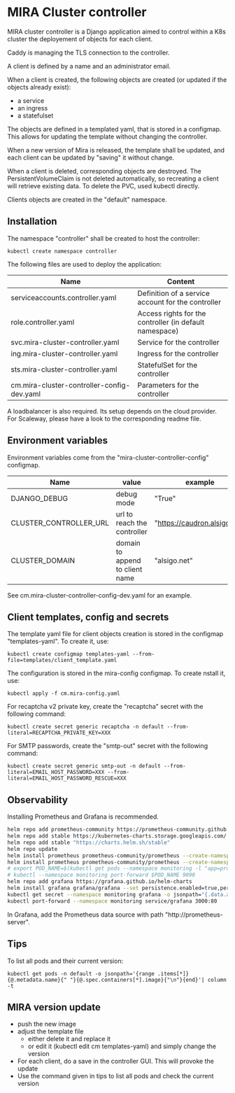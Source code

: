 # MIRA Cluster controller

MIRA cluster controller is a Django application aimed to control within a K8s cluster the deployement of objects for each client.

Caddy is managing the TLS connection to the controller.

A client is defined by a name and an administrator email.

When a client is created, the following objects are created (or updated if the objects already exist):
- a service
- an ingress
- a statefulset

The objects are defined in a templated yaml, that is stored in a configmap. This allows for updating the template without changing the controller.

When a new version of Mira is released, the template shall be updated, and each client can be updated by "saving" it without change.

When a client is deleted, corresponding objects are destroyed. The PersistentVolumeClaim is not deleted automatically, so recreating a client will retrieve existing data. To delete the PVC, used kubectl directly.

Clients objects are created in the "default" namespace.

## Installation

The namespace "controller" shall be created to host the controller:

```shell
kubectl create namespace controller
````

The following files are used to deploy the application:

Name                                       | Content
-------------------------------------------|------------------------------------
serviceaccounts.controller.yaml            | Definition of a service account for the controller 
role.controller.yaml                       | Access rights for the controller (in default namespace)
svc.mira-cluster-controller.yaml           | Service for the controller
ing.mira-cluster-controller.yaml           | Ingress for the controller
sts.mira-cluster-controller.yaml           | StatefulSet for the controller
cm.mira-cluster-controller-config-dev.yaml | Parameters for the controller

A loadbalancer is also required. Its setup depends on the cloud provider. For Scaleway, please have a look to the corresponding readme file.

## Environment variables

Environment variables come from the "mira-cluster-controller-config" configmap.

Name                  | value                           | example
----------------------|---------------------------------|--------------
DJANGO_DEBUG          | debug mode                      | "True"
CLUSTER_CONTROLLER_URL| url to reach the controller     | "https://caudron.alsigo.net"
CLUSTER_DOMAIN        | domain to append to client name | "alsigo.net"


See cm.mira-cluster-controller-config-dev.yaml for an example.

## Client templates, config and secrets

The template yaml file for client objects creation is stored in the configmap "templates-yaml". To create it, use:

```shell
kubectl create configmap templates-yaml --from-file=templates/client_template.yaml
````

The configuration is stored in the mira-config configmap. To create nstall it, use:

```shell
kubectl apply -f cm.mira-config.yaml
````

For recaptcha v2 private key, create the "recaptcha" secret with the following command:
```shell
kubectl create secret generic recaptcha -n default --from-literal=RECAPTCHA_PRIVATE_KEY=XXX
```

For SMTP passwords, create the "smtp-out" secret with the following command:
```shell
kubectl create secret generic smtp-out -n default --from-literal=EMAIL_HOST_PASSWORD=XXX --from-literal=EMAIL_HOST_PASSWORD_RESCUE=XXX
```

## Observability

Installing Prometheus and Grafana is recommended.

```bash
helm repo add prometheus-community https://prometheus-community.github.io/helm-charts
helm repo add stable https://kubernetes-charts.storage.googleapis.com/
helm repo add stable "https://charts.helm.sh/stable" 
helm repo update
helm install prometheus prometheus-community/prometheus --create-namespace --namespace monitoring  --set server.persistentVolume.size=100Gi,server.retention=30d
helm install prometheus prometheus-community/prometheus --create-namespace --namespace monitoring  --set server.persistentVolume.size=100Gi,server.retention=30d
# export POD_NAME=$(kubectl get pods --namespace monitoring -l "app=prometheus,component=server" -o jsonpath="{.items[0].ta.name}")
# kubectl --namespace monitoring port-forward $POD_NAME 9090
helm repo add grafana https://grafana.github.io/helm-charts
helm install grafana grafana/grafana --set persistence.enabled=true,persistence.type=pvc,tence.size=10Gi --namespace=monitoring
kubectl get secret --namespace monitoring grafana -o jsonpath="{.data.admin-password}" | base64 --decode ; echo
kubectl port-forward --namespace monitoring service/grafana 3000:80
```

In Grafana, add the Prometheus data source with path "http://prometheus-server".

## Tips

To list all pods and their current version:

```shell
kubectl get pods -n default -o jsonpath='{range .items[*]}{@.metadata.name}{" "}{@.spec.containers[*].image}{"\n"}{end}'| column -t
```

## MIRA version update

- push the new image
- adjust the template file
  - either delete it and replace it
  - or edit it (kubectl edit cm templates-yaml) and simply change the version
- For each client, do a save in the controller GUI. This will provoke the update
- Use the command given in tips to list all pods and check the current version
